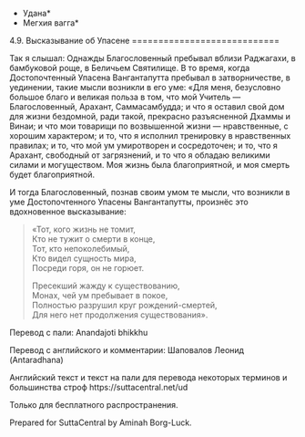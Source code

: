 * Удана*
* Мегхия вагга*

4\.9\. Высказывание об Упасене
\=\=\=\=\=\=\=\=\=\=\=\=\=\=\=\=\=\=\=\=\=\=\=\=\=\=\=\=

Так я слышал: Однажды Благословенный пребывал вблизи Раджагахи, в бамбуковой роще, в Беличьем Святилище\. В то время, когда Достопочтенный Упасена Вангантапутта пребывал в затворничестве, в уединении, такие мысли возникли в его уме: «Для меня, безусловно большое благо и великая польза в том, что мой Учитель — Благословенный, Арахант, Саммасамбудда; и что я оставил свой дом для жизни бездомной, ради такой, прекрасно разъясненной Дхаммы и Винаи; и что мои товарищи по возвышенной жизни — нравственные, с хорошим характером; и то, что я исполнил тренировку в нравственных правилах; и то, что мой ум умиротворен и сосредоточен; и то, что я Арахант, свободный от загрязнений, и то что я обладаю великими силами и могуществом\. Моя жизнь была благоприятной, и моя смерть будет благоприятной\.

И тогда Благословенный, познав своим умом те мысли, что возникли в уме Достопочтенного Упасены Вангантапутты, произнёс это вдохновенное высказывание:

> «Тот, кого жизнь не томит,  
> Кто не тужит о смерти в конце,  
> Тот, кто непоколебимый,  
> Кто видел сущность мира,  
> Посреди горя, он не горюет\.
>
> Пресекший жажду к существованию,  
> Монах, чей ум пребывает в покое,  
> Полностью разрушил круг рождений\-смертей,  
> Для него нет продолжения существования»\.

Перевод с пали: Anandajoti bhikkhu

Перевод с английского и комментарии: Шаповалов Леонид \(Antaradhana\)

Английский текст и текст на пали для перевода некоторых терминов и большинства строф https://suttacentral\.net/ud

  

Только для бесплатного распространения\.

  

Prepared for SuttaCentral by Aminah Borg\-Luck\.